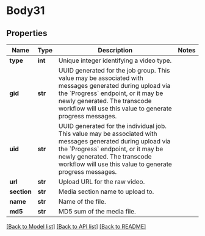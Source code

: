 # Body31

## Properties
Name | Type | Description | Notes
------------ | ------------- | ------------- | -------------
**type** | **int** | Unique integer identifying a video type. | 
**gid** | **str** | UUID generated for the job group. This value may be associated with messages generated during upload via the &#x60;Progress&#x60; endpoint, or it may be newly generated. The transcode workflow will use this value to generate progress messages. | 
**uid** | **str** | UUID generated for the individual job. This value may be associated with messages generated during upload via the &#x60;Progress&#x60; endpoint, or it may be newly generated. The transcode workflow will use this value to generate progress messages. | 
**url** | **str** | Upload URL for the raw video. | 
**section** | **str** | Media section name to upload to. | 
**name** | **str** | Name of the file. | 
**md5** | **str** | MD5 sum of the media file. | 

[[Back to Model list]](../README.md#documentation-for-models) [[Back to API list]](../README.md#documentation-for-api-endpoints) [[Back to README]](../README.md)


